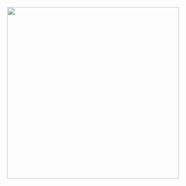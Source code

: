 <img src="https://github.com/user-attachments/assets/545382e8-62a3-433a-92ba-c9e7ca2e66cd" width="400">
